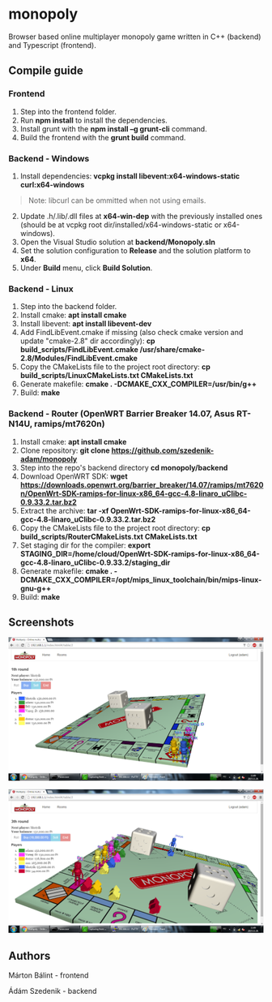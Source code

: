 ﻿# monopoly
Browser based online multiplayer monopoly game written in C++ (backend) and Typescript (frontend).

## Compile guide
### Frontend
1. Step into the frontend folder.
2. Run **npm  install** to install the dependencies.
3. Install grunt with the **npm install –g grunt-cli** command.
4. Build the frontend with the **grunt build** command.
### Backend - Windows
1. Install dependencies: **vcpkg install libevent:x64-windows-static curl:x64-windows**
 > Note: libcurl can be ommitted when not using emails.
2. Update .h/.lib/.dll files at **x64-win-dep** with the previously installed ones (should be at vcpkg root dir/installed/x64-windows-static or x64-windows).
3. Open the Visual Studio solution at **backend/Monopoly.sln**
4. Set the solution configuration to **Release** and the solution platform to **x64**.
5. Under **Build** menu, click **Build Solution**.
### Backend - Linux
1. Step into the backend folder.
2. Install cmake: **apt install cmake**
3. Install libevent: **apt install libevent-dev**
4. Add FindLibEvent.cmake if missing (also check cmake version and update "cmake-2.8" dir accordingly): **cp build_scripts/FindLibEvent.cmake /usr/share/cmake-2.8/Modules/FindLibEvent.cmake**
5. Copy the CMakeLists file to the project root directory: **cp build_scripts/LinuxCMakeLists.txt CMakeLists.txt**
6. Generate makefile: **cmake . -DCMAKE_CXX_COMPILER=/usr/bin/g++**
7. Build: **make**
### Backend - Router (OpenWRT Barrier Breaker 14.07, Asus RT-N14U, ramips/mt7620n)
1. Install cmake: **apt install cmake**
2. Clone repository: **git clone https://github.com/szedenik-adam/monopoly**
3. Step into the repo's backend directory **cd monopoly/backend**
4. Download OpenWRT SDK: **wget https://downloads.openwrt.org/barrier_breaker/14.07/ramips/mt7620n/OpenWrt-SDK-ramips-for-linux-x86_64-gcc-4.8-linaro_uClibc-0.9.33.2.tar.bz2**
5. Extract the archive: **tar -xf OpenWrt-SDK-ramips-for-linux-x86_64-gcc-4.8-linaro_uClibc-0.9.33.2.tar.bz2**
6. Copy the CMakeLists file to the project root directory: **cp build_scripts/RouterCMakeLists.txt CMakeLists.txt**
7. Set staging dir for the compiler: **export STAGING_DIR=/home/cloud/OpenWrt-SDK-ramips-for-linux-x86_64-gcc-4.8-linaro_uClibc-0.9.33.2/staging_dir**
9. Generate makefile: **cmake . -DCMAKE_CXX_COMPILER=/opt/mips_linux_toolchain/bin/mips-linux-gnu-g++**
10. Build: **make**

## Screenshots
![table demo image](doc/image/table_demo_1.png)

![table demo image](doc/image/table_demo_2.png)

## Authors
Márton Bálint - frontend

Ádám Szedenik - backend